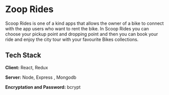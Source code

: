 
# Zoop Rides

Scoop Rides is one of a kind apps that allows the owner of a bike to connect with the app users who want to rent the bike. In Scoop Rides you can choose your pickup point and dropping point and then you can book your ride and enjoy the city tour with your favourite Bikes collections.


## Tech Stack

**Client:** React, Redux

**Server:** Node, Express , Mongodb

**Encryptation and Password:** bcrypt

